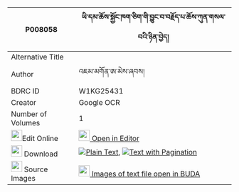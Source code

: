 |P008058|ཡི་དམ་ཆོས་སྐྱོང་ཁག་ཅིག་གི་བྱུང་བ་བརྗོད་པ་ཆོས་ཀུན་གསལ་བའི་ཉིན་བྱེད། 
| --- | --- 
|Alternative Title |
|Author| འཇམ་མགོན་ཨ་མེས་ཞབས།
|BDRC ID | W1KG25431
|Creator | Google OCR
|Number of Volumes| 1
|<img width="25" src="https://img.icons8.com/color/25/000000/edit-property.png">Edit Online| [<img width="25" src="https://avatars.githubusercontent.com/u/45091458?s=200&v=4"> Open in Editor](http://editor.openpecha.org/P008058)
|<img width="25" src="https://img.icons8.com/fluent/48/000000/download-2.png"/>  Download | [![](https://img.icons8.com/color/20/000000/txt.png)Plain Text](https://github.com/Openpecha/P008058/releases/download/v2/yidam_chokyong_khak_chik_gi_ju_plain_P008058.zip), [![](https://img.icons8.com/color/20/000000/txt.png)Text with Pagination](https://github.com/Openpecha/P008058/releases/download/v2/yidam_chokyong_khak_chik_gi_ju_pages_P008058.zip)
|<img width="25" src="https://img.icons8.com/plasticine/100/000000/pictures-folder.png"/>  Source Images | [<img width="25" src="https://library.bdrc.io/icons/BUDA-small.svg"> Images of text file open in BUDA](https://library.bdrc.io/show/bdr:W1KG25431)